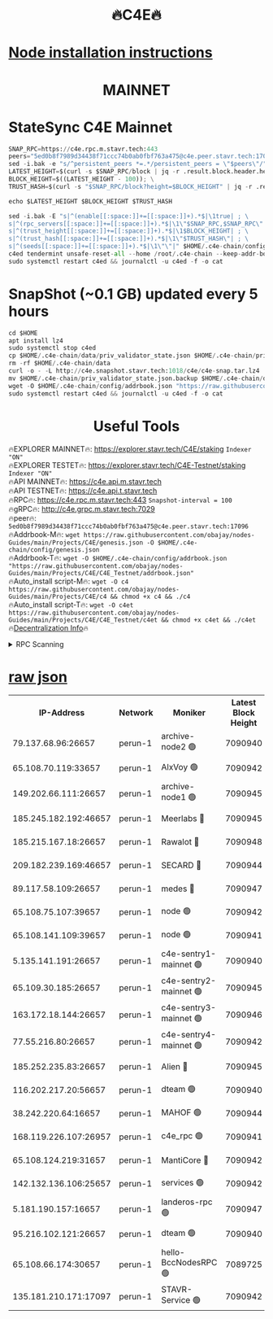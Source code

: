 <h1 align="center"> 🔥C4E🔥</h1>

[Node installation instructions](https://github.com/obajay/nodes-Guides/tree/main/Projects/C4E)
=

<h1 align="center"> MAINNET</h1>

# StateSync C4E Mainnet
```python
SNAP_RPC=https://c4e.rpc.m.stavr.tech:443
peers="5ed0b8f7989d34438f71ccc74b0ab0fbf763a475@c4e.peer.stavr.tech:17096"
sed -i.bak -e "s/^persistent_peers *=.*/persistent_peers = \"$peers\"/" $HOME/.c4e-chain/config/config.toml
LATEST_HEIGHT=$(curl -s $SNAP_RPC/block | jq -r .result.block.header.height); \
BLOCK_HEIGHT=$((LATEST_HEIGHT - 100)); \
TRUST_HASH=$(curl -s "$SNAP_RPC/block?height=$BLOCK_HEIGHT" | jq -r .result.block_id.hash)

echo $LATEST_HEIGHT $BLOCK_HEIGHT $TRUST_HASH

sed -i.bak -E "s|^(enable[[:space:]]+=[[:space:]]+).*$|\1true| ; \
s|^(rpc_servers[[:space:]]+=[[:space:]]+).*$|\1\"$SNAP_RPC,$SNAP_RPC\"| ; \
s|^(trust_height[[:space:]]+=[[:space:]]+).*$|\1$BLOCK_HEIGHT| ; \
s|^(trust_hash[[:space:]]+=[[:space:]]+).*$|\1\"$TRUST_HASH\"| ; \
s|^(seeds[[:space:]]+=[[:space:]]+).*$|\1\"\"|" $HOME/.c4e-chain/config/config.toml
c4ed tendermint unsafe-reset-all --home /root/.c4e-chain --keep-addr-book
sudo systemctl restart c4ed && journalctl -u c4ed -f -o cat
```
# SnapShot (~0.1 GB) updated every 5 hours
```python
cd $HOME
apt install lz4
sudo systemctl stop c4ed
cp $HOME/.c4e-chain/data/priv_validator_state.json $HOME/.c4e-chain/priv_validator_state.json.backup
rm -rf $HOME/.c4e-chain/data
curl -o - -L http://c4e.snapshot.stavr.tech:1018/c4e/c4e-snap.tar.lz4 | lz4 -c -d - | tar -x -C $HOME/.c4e-chain --strip-components 2
mv $HOME/.c4e-chain/priv_validator_state.json.backup $HOME/.c4e-chain/data/priv_validator_state.json
wget -O $HOME/.c4e-chain/config/addrbook.json "https://raw.githubusercontent.com/obajay/nodes-Guides/main/Projects/C4E/addrbook.json"
sudo systemctl restart c4ed && journalctl -u c4ed -f -o cat
```
 <h1 align="center"> Useful Tools</h1>

🔥EXPLORER MAINNET🔥:  https://explorer.stavr.tech/C4E/staking            `Indexer "ON"` \
🔥EXPLORER TESTET🔥:   https://explorer.stavr.tech/C4E-Testnet/staking     `Indexer "ON"` \
🔥API MAINNET🔥:       https://c4e.api.m.stavr.tech \
🔥API TESTNET🔥:       https://c4e.api.t.stavr.tech \
🔥RPC🔥:               https://c4e.rpc.m.stavr.tech:443                  `Snapshot-interval = 100` \
🔥gRPC🔥:              http://c4e.grpc.m.stavr.tech:7029 \
🔥peer🔥:              `5ed0b8f7989d34438f71ccc74b0ab0fbf763a475@c4e.peer.stavr.tech:17096` \
🔥Addrbook-M🔥:    ```wget https://raw.githubusercontent.com/obajay/nodes-Guides/main/Projects/C4E/genesis.json -O $HOME/.c4e-chain/config/genesis.json``` \
🔥Addrbook-T🔥:    ```wget -O $HOME/.c4e-chain/config/addrbook.json "https://raw.githubusercontent.com/obajay/nodes-Guides/main/Projects/C4E/C4E_Testnet/addrbook.json"``` \
🔥Auto_install script-M🔥: ```wget -O c4 https://raw.githubusercontent.com/obajay/nodes-Guides/main/Projects/C4E/c4 && chmod +x c4 && ./c4``` \
🔥Auto_install script-T🔥: ```wget -O c4et https://raw.githubusercontent.com/obajay/nodes-Guides/main/Projects/C4E/C4E_Testnet/c4et && chmod +x c4et && ./c4et``` \
🔥[Decentralization Info](https://github.com/obajay/StateSync-snapshots/tree/main/Projects/C4E/Decentralization)🔥




<details>
<summary>RPC Scanning</summary>

<h2 align="center"> We scan nodes in real time every 4 hours. And we provide the final result of RPC endpoints.
We cannot influence the operation of these nodes in any way. </h2>


```python
If Voting Power is higher than 0 --> then the Node is a validator of the network and may be subject to attack and be a potential threat to the chain.
```
```python
We marked such validators with a red symbol
```

</details>

[raw json](https://rpc-check.c4e.stavr.tech/c4e/rpc-c4e-result.json)
=



<table><tr><th>IP-Address</th><th>Network</th><th>Moniker</th><th>Latest Block Height</th><th>Earliest Block Height</th><th>Catching Up</th><th>Tx Index</th><th>Voting Power</th><th>Scan Time</th></tr><tr><td>79.137.68.96:26657</td><td>perun-1</td><td>archive-node2 🟢</td><td>7090940</td><td>1</td><td>False</td><td>on</td><td>0</td><td>2024-02-08T20:18:27.736320466UTC</td></tr><tr><td>65.108.70.119:33657</td><td>perun-1</td><td>AlxVoy 🟢</td><td>7090942</td><td>1</td><td>False</td><td>on</td><td>0</td><td>2024-02-08T20:18:42.057532816UTC</td></tr><tr><td>149.202.66.111:26657</td><td>perun-1</td><td>archive-node1 🟢</td><td>7090945</td><td>1</td><td>False</td><td>on</td><td>0</td><td>2024-02-08T20:18:58.699239609UTC</td></tr><tr><td>185.245.182.192:46657</td><td>perun-1</td><td>Meerlabs 🔴</td><td>7090945</td><td>1051501</td><td>False</td><td>on</td><td>344594</td><td>2024-02-08T20:19:03.930034374UTC</td></tr><tr><td>185.215.167.18:26657</td><td>perun-1</td><td>Rawalot 🔴</td><td>7090948</td><td>1090501</td><td>False</td><td>on</td><td>450002</td><td>2024-02-08T20:19:15.928066649UTC</td></tr><tr><td>209.182.239.169:46657</td><td>perun-1</td><td>SECARD 🔴</td><td>7090944</td><td>2616101</td><td>False</td><td>off</td><td>749292</td><td>2024-02-08T20:18:53.957575168UTC</td></tr><tr><td>89.117.58.109:26657</td><td>perun-1</td><td>medes 🔴</td><td>7090947</td><td>2826001</td><td>False</td><td>off</td><td>890936</td><td>2024-02-08T20:19:11.131178259UTC</td></tr><tr><td>65.108.75.107:39657</td><td>perun-1</td><td>node 🟢</td><td>7090942</td><td>5198801</td><td>False</td><td>on</td><td>0</td><td>2024-02-08T20:18:45.081075100UTC</td></tr><tr><td>65.108.141.109:39657</td><td>perun-1</td><td>node 🟢</td><td>7090941</td><td>5303301</td><td>False</td><td>on</td><td>0</td><td>2024-02-08T20:18:30.526849491UTC</td></tr><tr><td>5.135.141.191:26657</td><td>perun-1</td><td>c4e-sentry1-mainnet 🟢</td><td>7090940</td><td>6198001</td><td>False</td><td>on</td><td>0</td><td>2024-02-08T20:18:27.147560470UTC</td></tr><tr><td>65.109.30.185:26657</td><td>perun-1</td><td>c4e-sentry2-mainnet 🟢</td><td>7090945</td><td>6238301</td><td>False</td><td>on</td><td>0</td><td>2024-02-08T20:19:03.596227567UTC</td></tr><tr><td>163.172.18.144:26657</td><td>perun-1</td><td>c4e-sentry3-mainnet 🟢</td><td>7090946</td><td>6239001</td><td>False</td><td>on</td><td>0</td><td>2024-02-08T20:19:04.639469127UTC</td></tr><tr><td>77.55.216.80:26657</td><td>perun-1</td><td>c4e-sentry4-mainnet 🟢</td><td>7090942</td><td>6241001</td><td>False</td><td>on</td><td>0</td><td>2024-02-08T20:18:41.718933721UTC</td></tr><tr><td>185.252.235.83:26657</td><td>perun-1</td><td>Alien 🔴</td><td>7090945</td><td>6502501</td><td>False</td><td>on</td><td>648118</td><td>2024-02-08T20:18:59.025258803UTC</td></tr><tr><td>116.202.217.20:56657</td><td>perun-1</td><td>dteam 🟢</td><td>7090940</td><td>6800901</td><td>False</td><td>on</td><td>0</td><td>2024-02-08T20:18:27.420036400UTC</td></tr><tr><td>38.242.220.64:16657</td><td>perun-1</td><td>MAHOF 🟢</td><td>7090944</td><td>6885501</td><td>False</td><td>on</td><td>0</td><td>2024-02-08T20:18:56.319785957UTC</td></tr><tr><td>168.119.226.107:26957</td><td>perun-1</td><td>c4e_rpc 🟢</td><td>7090941</td><td>6990941</td><td>False</td><td>on</td><td>0</td><td>2024-02-08T20:18:34.878943770UTC</td></tr><tr><td>65.108.124.219:31657</td><td>perun-1</td><td>MantiCore 🔴</td><td>7090942</td><td>6990942</td><td>False</td><td>off</td><td>729066</td><td>2024-02-08T20:18:41.352802824UTC</td></tr><tr><td>142.132.136.106:25657</td><td>perun-1</td><td>services 🟢</td><td>7090942</td><td>7012001</td><td>False</td><td>on</td><td>0</td><td>2024-02-08T20:18:44.685760773UTC</td></tr><tr><td>5.181.190.157:16657</td><td>perun-1</td><td>landeros-rpc 🟢</td><td>7090947</td><td>7080501</td><td>False</td><td>on</td><td>0</td><td>2024-02-08T20:19:15.578331932UTC</td></tr><tr><td>95.216.102.121:26657</td><td>perun-1</td><td>dteam 🟢</td><td>7090940</td><td>7087001</td><td>False</td><td>on</td><td>0</td><td>2024-02-08T20:18:28.103734459UTC</td></tr><tr><td>65.108.66.174:30657</td><td>perun-1</td><td>hello-BccNodesRPC 🟢</td><td>7089725</td><td>7089601</td><td>False</td><td>on</td><td>0</td><td>2024-02-08T20:18:42.388927319UTC</td></tr><tr><td>135.181.210.171:17097</td><td>perun-1</td><td>STAVR-Service 🟢</td><td>7090942</td><td>7089601</td><td>False</td><td>on</td><td>0</td><td>2024-02-08T20:18:45.444551668UTC</td></tr></table>
